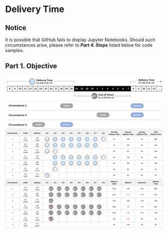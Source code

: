 # Delivery Time
## Notice
It is possible that GitHub fails to display Jupyter Notebooks. Should such circumstances arise, please refer to ***Part 4. Steps*** listed below for code samples.

## Part 1. Objective


<div align=center><img src="https://github.com/lclh813/Delivery_Time/blob/master/Pic/P_0_Circumstances.png"/></div>

<div align=center><img src="https://github.com/lclh813/Delivery_Time/blob/master/Pic/P_1_TimeAddition.png"/></div>

<div align=center><img src="https://github.com/lclh813/Delivery_Time/blob/master/Pic/P_2_TimeDeduction.png"/></div>

